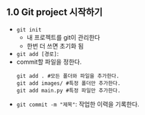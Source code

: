 ## 1.0 Git project 시작하기
- `git init`
  - 내 프로젝트를 git이 관리한다
  - 한번 더 쓰면 초기화 됨
- `git add [경로]`:
- commit할 파일을 정한다.
  ```shell
  git add . #모든 폴더와 파일을 추가한다.
  git add images/ #특정 폴더만 추가한다.
  git add main.py #특정 파일만 추가한다.
  ```
- `git commit -m "제목"`: 작업한 이력을 기록한다.